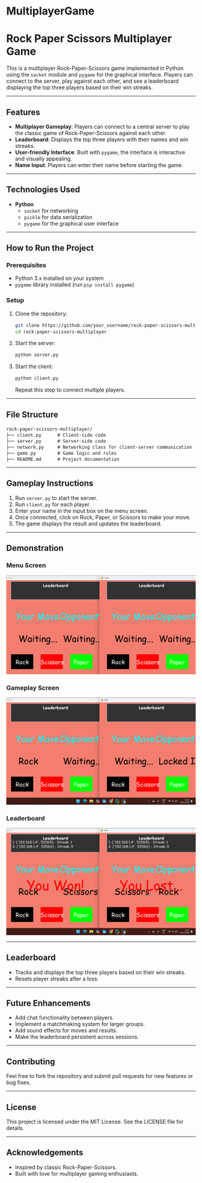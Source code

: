 # MultiplayerGame
# Rock Paper Scissors Multiplayer Game

This is a multiplayer Rock-Paper-Scissors game implemented in Python using the `socket` module and `pygame` for the graphical interface. Players can connect to the server, play against each other, and see a leaderboard displaying the top three players based on their win streaks.

---

## Features

- **Multiplayer Gameplay**: Players can connect to a central server to play the classic game of Rock-Paper-Scissors against each other.
- **Leaderboard**: Displays the top three players with their names and win streaks.
- **User-friendly Interface**: Built with `pygame`, the interface is interactive and visually appealing.
- **Name Input**: Players can enter their name before starting the game.

---

## Technologies Used

- **Python**
  - `socket` for networking
  - `pickle` for data serialization
  - `pygame` for the graphical user interface

---

## How to Run the Project

### Prerequisites
- Python 3.x installed on your system
- `pygame` library installed (run `pip install pygame`)

### Setup
1. Clone the repository:
   ```bash
   git clone https://github.com/your_username/rock-paper-scissors-multiplayer.git
   cd rock-paper-scissors-multiplayer
   ```

2. Start the server:
   ```bash
   python server.py
   ```

3. Start the client:
   ```bash
   python client.py
   ```
   Repeat this step to connect multiple players.

---

## File Structure

```
rock-paper-scissors-multiplayer/
├── client.py      # Client-side code
├── server.py      # Server-side code
├── network.py     # Networking class for client-server communication
├── game.py        # Game logic and rules
├── README.md      # Project documentation
```

---

## Gameplay Instructions
1. Run `server.py` to start the server.
2. Run `client.py` for each player.
3. Enter your name in the input box on the menu screen.
4. Once connected, click on Rock, Paper, or Scissors to make your move.
5. The game displays the result and updates the leaderboard.

---

## Demonstration
### Menu Screen
![Menu Screen](menuscreen.png)

### Gameplay Screen
![Gameplay Screen](gameplay.png)

### Leaderboard
![Leaderboard](leaderboard.png)

---

## Leaderboard
- Tracks and displays the top three players based on their win streaks.
- Resets player streaks after a loss.

---

## Future Enhancements
- Add chat functionality between players.
- Implement a matchmaking system for larger groups.
- Add sound effects for moves and results.
- Make the leaderboard persistent across sessions.

---

## Contributing
Feel free to fork the repository and submit pull requests for new features or bug fixes.

---

## License
This project is licensed under the MIT License. See the LICENSE file for details.

---

## Acknowledgements
- Inspired by classic Rock-Paper-Scissors.
- Built with love for multiplayer gaming enthusiasts.
